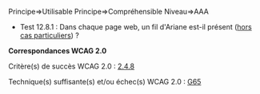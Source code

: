 Principe=>Utilisable
Principe=>Compréhensible
Niveau=>AAA

*   Test 12.8.1 : Dans chaque page web, un fil d'Ariane est-il présent ([hors cas particuliers](#critre-128 "Cas particuliers pour le critère 12.8")) ?

**Correspondances WCAG 2.0**

Critère(s) de succès WCAG 2.0 : [2.4.8](http://www.w3.org/Translations/WCAG20-fr/#navigation-mechanisms-location)

Technique(s) suffisante(s) et/ou échec(s) WCAG 2.0 : [G65](http://www.w3.org/TR/WCAG-TECHS/G65.html)
